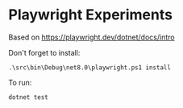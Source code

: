 # Playwright Experiments

Based on https://playwright.dev/dotnet/docs/intro

Don't forget to install:

```
.\src\bin\Debug\net8.0\playwright.ps1 install
```

To run:

```
dotnet test
```
